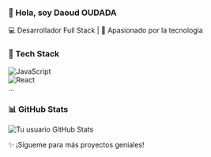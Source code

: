 ### 👋 Hola, soy Daoud OUDADA  
💻 Desarrollador Full Stack | 🚀 Apasionado por la tecnología  

### 🚀 Tech Stack
![JavaScript](https://img.shields.io/badge/JavaScript-F7DF1E?style=for-the-badge&logo=javascript&logoColor=black)  
![React](https://img.shields.io/badge/React-61DAFB?style=for-the-badge&logo=react&logoColor=black)  
...

### 📊 GitHub Stats
![Tu usuario GitHub Stats](https://github-readme-stats.vercel.app/api?username=TUUSUARIO&show_icons=true&theme=radical)

✨ ¡Sígueme para más proyectos geniales!


<!--
**daoudoudada/daoudoudada** is a ✨ _special_ ✨ repository because its `README.md` (this file) appears on your GitHub profile.

Here are some ideas to get you started:

- 🔭 I’m currently working on ...
- 🌱 I’m currently learning ...
- 👯 I’m looking to collaborate on ...
- 🤔 I’m looking for help with ...
- 💬 Ask me about ...
- 📫 How to reach me: ...
- 😄 Pronouns: ...
- ⚡ Fun fact: ...
-->
